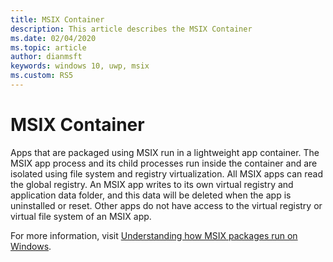 ```yaml
---
title: MSIX Container 
description: This article describes the MSIX Container
ms.date: 02/04/2020
ms.topic: article
author: dianmsft
keywords: windows 10, uwp, msix
ms.custom: RS5
--- 
```


# MSIX Container

Apps that are packaged using MSIX run in a lightweight app container. The MSIX app process and its child processes run inside the container and are isolated using file system and registry virtualization. All MSIX apps can read the global registry. An MSIX app writes to its own virtual registry and application data folder, and this data will be deleted when the app is uninstalled or reset. Other apps do not have access to the virtual registry or virtual file system of an MSIX app.

For more information, visit [Understanding how MSIX packages run on Windows](desktop/desktop-to-uwp-behind-the-scenes.md). 
